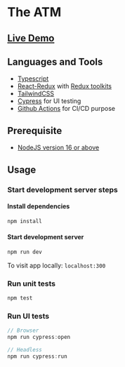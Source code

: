 # The ATM


## [Live Demo](https://the-atm.herokuapp.com)


## Languages and Tools
* [Typescript](https://www.typescriptlang.org/)
* [React-Redux](https://react-redux.js.org/) with [Redux toolkits](https://redux-toolkit.js.org/)
* [TailwindCSS](https://tailwindcss.com/)
* [Cypress](https://www.cypress.io/) for UI testing
* [Github Actions](https://github.com/gutakk/the-atm/actions) for CI/CD purpose

## Prerequisite
* [NodeJS version 16 or above](https://nodejs.org/en/download/package-manager/)

## Usage
### Start development server steps
#### Install dependencies
```js
npm install
```
#### Start development server
```js
npm run dev
```
To visit app locally: `localhost:300`

### Run unit tests
```js
npm test
```

### Run UI tests
```js
// Browser
npm run cypress:open

// Headless
npm run cypress:run
```
